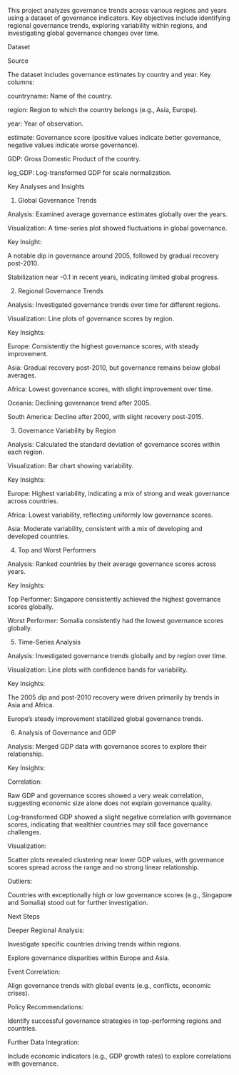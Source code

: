 This project analyzes governance trends across various regions and years using a dataset of governance indicators. Key objectives include identifying regional governance trends, exploring variability within regions, and investigating global governance changes over time.

Dataset

Source

The dataset includes governance estimates by country and year. Key columns:

countryname: Name of the country.

region: Region to which the country belongs (e.g., Asia, Europe).

year: Year of observation.

estimate: Governance score (positive values indicate better governance, negative values indicate worse governance).

GDP: Gross Domestic Product of the country.

log_GDP: Log-transformed GDP for scale normalization.

Key Analyses and Insights

1. Global Governance Trends

Analysis: Examined average governance estimates globally over the years.

Visualization: A time-series plot showed fluctuations in global governance.

Key Insight:

A notable dip in governance around 2005, followed by gradual recovery post-2010.

Stabilization near -0.1 in recent years, indicating limited global progress.

2. Regional Governance Trends

Analysis: Investigated governance trends over time for different regions.

Visualization: Line plots of governance scores by region.

Key Insights:

Europe: Consistently the highest governance scores, with steady improvement.

Asia: Gradual recovery post-2010, but governance remains below global averages.

Africa: Lowest governance scores, with slight improvement over time.

Oceania: Declining governance trend after 2005.

South America: Decline after 2000, with slight recovery post-2015.

3. Governance Variability by Region

Analysis: Calculated the standard deviation of governance scores within each region.

Visualization: Bar chart showing variability.

Key Insights:

Europe: Highest variability, indicating a mix of strong and weak governance across countries.

Africa: Lowest variability, reflecting uniformly low governance scores.

Asia: Moderate variability, consistent with a mix of developing and developed countries.

4. Top and Worst Performers

Analysis: Ranked countries by their average governance scores across years.

Key Insights:

Top Performer: Singapore consistently achieved the highest governance scores globally.

Worst Performer: Somalia consistently had the lowest governance scores globally.

5. Time-Series Analysis

Analysis: Investigated governance trends globally and by region over time.

Visualization: Line plots with confidence bands for variability.

Key Insights:

The 2005 dip and post-2010 recovery were driven primarily by trends in Asia and Africa.

Europe’s steady improvement stabilized global governance trends.

6. Analysis of Governance and GDP

Analysis: Merged GDP data with governance scores to explore their relationship.

Key Insights:

Correlation:

Raw GDP and governance scores showed a very weak correlation, suggesting economic size alone does not explain governance quality.

Log-transformed GDP showed a slight negative correlation with governance scores, indicating that wealthier countries may still face governance challenges.

Visualization:

Scatter plots revealed clustering near lower GDP values, with governance scores spread across the range and no strong linear relationship.

Outliers:

Countries with exceptionally high or low governance scores (e.g., Singapore and Somalia) stood out for further investigation.

Next Steps

Deeper Regional Analysis:

Investigate specific countries driving trends within regions.

Explore governance disparities within Europe and Asia.

Event Correlation:

Align governance trends with global events (e.g., conflicts, economic crises).

Policy Recommendations:

Identify successful governance strategies in top-performing regions and countries.

Further Data Integration:

Include economic indicators (e.g., GDP growth rates) to explore correlations with governance.

